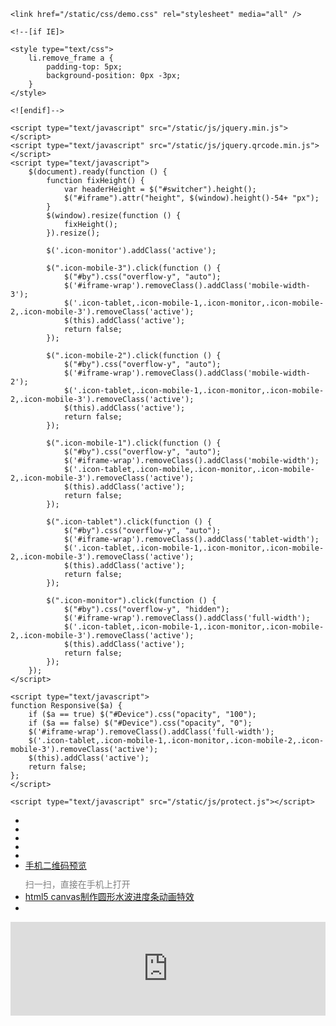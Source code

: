 
<html xmlns="http://www.w3.org/1999/xhtml">
<head>
<meta charset="utf-8">
<meta name="viewport" content="width=device-width, minimum-scale=1.0, maximum-scale=1.0">
    <title>html5 canvas制作圆形水波进度条动画特效</title>

    <link href="/static/css/demo.css" rel="stylesheet" media="all" />

    <!--[if IE]>

    <style type="text/css">
        li.remove_frame a {
            padding-top: 5px;
            background-position: 0px -3px;
        }
    </style>

    <![endif]-->

    <script type="text/javascript" src="/static/js/jquery.min.js"></script>
    <script type="text/javascript" src="/static/js/jquery.qrcode.min.js"></script>
    <script type="text/javascript">
        $(document).ready(function () {
            function fixHeight() {
                var headerHeight = $("#switcher").height();
                $("#iframe").attr("height", $(window).height()-54+ "px");
            }
            $(window).resize(function () {
                fixHeight();
            }).resize();

            $('.icon-monitor').addClass('active');

            $(".icon-mobile-3").click(function () {
                $("#by").css("overflow-y", "auto");
                $('#iframe-wrap').removeClass().addClass('mobile-width-3');
                $('.icon-tablet,.icon-mobile-1,.icon-monitor,.icon-mobile-2,.icon-mobile-3').removeClass('active');
                $(this).addClass('active');
                return false;
            });

            $(".icon-mobile-2").click(function () {
                $("#by").css("overflow-y", "auto");
                $('#iframe-wrap').removeClass().addClass('mobile-width-2');
                $('.icon-tablet,.icon-mobile-1,.icon-monitor,.icon-mobile-2,.icon-mobile-3').removeClass('active');
                $(this).addClass('active');
                return false;
            });

            $(".icon-mobile-1").click(function () {
                $("#by").css("overflow-y", "auto");
                $('#iframe-wrap').removeClass().addClass('mobile-width');
                $('.icon-tablet,.icon-mobile,.icon-monitor,.icon-mobile-2,.icon-mobile-3').removeClass('active');
                $(this).addClass('active');
                return false;
            });

            $(".icon-tablet").click(function () {
                $("#by").css("overflow-y", "auto");
                $('#iframe-wrap').removeClass().addClass('tablet-width');
                $('.icon-tablet,.icon-mobile-1,.icon-monitor,.icon-mobile-2,.icon-mobile-3').removeClass('active');
                $(this).addClass('active');
                return false;
            });

            $(".icon-monitor").click(function () {
                $("#by").css("overflow-y", "hidden");
                $('#iframe-wrap').removeClass().addClass('full-width');
                $('.icon-tablet,.icon-mobile-1,.icon-monitor,.icon-mobile-2,.icon-mobile-3').removeClass('active');
                $(this).addClass('active');
                return false;
            });
        });
    </script>

    <script type="text/javascript">
	function Responsive($a) {
		if ($a == true) $("#Device").css("opacity", "100");
		if ($a == false) $("#Device").css("opacity", "0");
		$('#iframe-wrap').removeClass().addClass('full-width');
		$('.icon-tablet,.icon-mobile-1,.icon-monitor,.icon-mobile-2,.icon-mobile-3').removeClass('active');
		$(this).addClass('active');
		return false;
	};
    </script>
	
	<script type="text/javascript" src="/static/js/protect.js"></script>
	
</head>
<body id="by">

<div id="switcher">
    <div class="center">
        <ul>
            <div id="Device">
                <li class="device-monitor"><a href="javascript:"><div class="icon-monitor"></div></a></li>
                <li class="device-mobile"><a href="javascript:"><div class="icon-tablet"></div></a></li>
                <li class="device-mobile"><a href="javascript:"><div class="icon-mobile-1"></div></a></li>
                <li class="device-mobile-2"><a href="javascript:"><div class="icon-mobile-2"></div></a></li>
                <li class="device-mobile-3"><a href="javascript:"><div class="icon-mobile-3"></div></a></li>
            </div>
            <li class="top2">
                <a href="#">手机二维码预览</a>
                <div class="vm">
                    <div id="output"></div>
                    <p style="color:#808080;margin:10px 0 0 0;">扫一扫，直接在手机上打开</p>
                </div>
            </li>
            <li class="logoTop">
                <a href="https://www.17sucai.com/pins/24471.html">html5 canvas制作圆形水波进度条动画特效</a>            <script type="text/javascript">
                jQuery('#output').qrcode({width:150,height: 150,text: window.location.href});
            </script>
            <li class="remove_frame"><a href="https://www.17sucai.com/preview/632114/2017-05-09/index/index.html" title="移除框架"></a></li>
        </ul>
    </div>
</div>

<div id="iframe-wrap">
    <iframe id="iframe" src="https://www.17sucai.com/preview/632114/2017-05-09/index/index.html" frameborder="0"  width="100%"></iframe>
</div>

<!--百度流量统计代码-->
<script>
    var _hmt = _hmt || [];
    (function() {
        var hm = document.createElement("script");
        hm.src = "https://hm.baidu.com/hm.js?382f81c966395258f239157654081890";
        var s = document.getElementsByTagName("script")[0];
        s.parentNode.insertBefore(hm, s);
    })();
</script>

</body>
</html>
